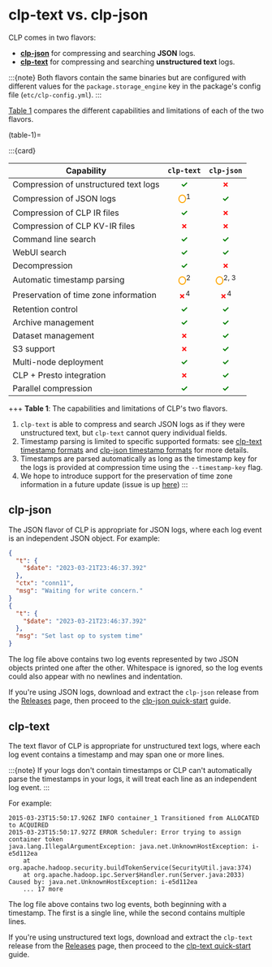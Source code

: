 # clp-text vs. clp-json

CLP comes in two flavors:

* **[clp-json](#clp-json)** for compressing and searching **JSON** logs.
* **[clp-text](#clp-text)** for compressing and searching **unstructured text** logs.

:::{note}
Both flavors contain the same binaries but are configured with different values for the
`package.storage_engine` key in the package's config file (`etc/clp-config.yml`).
:::

[Table 1](#table-1) compares the different capabilities and limitations of each of the two flavors.

(table-1)=
<style>
.g,.r,.o{font-weight:700;font-style:normal}
.g::after{content:"✓";color:green}
.r::after{content:"✗";color:red}
.o::after{content:"〇";color:orange}
</style>

:::{card}

|Capability|`clp-text`|`clp-json`|
|---|:---:|:---:|
|Compression of unstructured text logs|<b class="g"></b>|<b class="r"></b>|
|Compression of JSON logs|<b class="o"></b><sup>1</sup>|<b class="g"></b>|
|Compression of CLP IR files|<b class="g"></b>|<b class="r"></b>|
|Compression of CLP KV-IR files|<b class="r"></b>|<b class="r"></b>|
|Command line search|<b class="g"></b>|<b class="g"></b>|
|WebUI search|<b class="g"></b>|<b class="g"></b>|
|Decompression|<b class="g"></b>|<b class="r"></b>|
|Automatic timestamp parsing|<b class="o"></b><sup>2</sup>|<b class="o"></b><sup>2, 3</sup>|
|Preservation of time zone information|<b class="r"></b><sup>4</sup>|<b class="r"></b><sup>4</sup>|
|Retention control|<b class="g"></b>|<b class="g"></b>|
|Archive management|<b class="g"></b>|<b class="g"></b>|
|Dataset management|<b class="r"></b>|<b class="g"></b>|
|S3 support|<b class="r"></b>|<b class="g"></b>|
|Multi-node deployment|<b class="g"></b>|<b class="g"></b>|
|CLP + Presto integration|<b class="r"></b>|<b class="g"></b>|
|Parallel compression|<b class="g"></b>|<b class="g"></b>|

+++
**Table 1**: The capabilities and limitations of CLP's two flavors.

1) `clp-text` is able to compress and search JSON logs as if they were unstructured text, but
   `clp-text` cannot query individual fields.
2) Timestamp parsing is limited to specific supported formats: see
   [clp-text timestamp formats][ts-text] and [clp-json timestamp formats][ts-json] for more details.
3) Timestamps are parsed automatically as long as the timestamp key for the logs is provided at
   compression time using the `--timestamp-key` flag.
4) We hope to introduce support for the preservation of time zone information in a future update
   (issue is up [here](https://github.com/y-scope/clp/issues/1290))
:::

## clp-json

The JSON flavor of CLP is appropriate for JSON logs, where each log event is an independent JSON
object. For example:

```json lines
{
  "t": {
    "$date": "2023-03-21T23:46:37.392"
  },
  "ctx": "conn11",
  "msg": "Waiting for write concern."
}
{
  "t": {
    "$date": "2023-03-21T23:46:37.392"
  },
  "msg": "Set last op to system time"
}
```

The log file above contains two log events represented by two JSON objects printed one after the
other. Whitespace is ignored, so the log events could also appear with no newlines and indentation.

If you're using JSON logs, download and extract the `clp-json` release from the
[Releases][clp-releases] page, then proceed to the [clp-json quick-start](./clp-json.md) guide.

## clp-text

The text flavor of CLP is appropriate for unstructured text logs, where each log event contains a
timestamp and may span one or more lines.

:::{note}
If your logs don't contain timestamps or CLP can't automatically parse the timestamps in your logs,
it will treat each line as an independent log event.
:::

For example:

```text
2015-03-23T15:50:17.926Z INFO container_1 Transitioned from ALLOCATED to ACQUIRED
2015-03-23T15:50:17.927Z ERROR Scheduler: Error trying to assign container token
java.lang.IllegalArgumentException: java.net.UnknownHostException: i-e5d112ea
    at org.apache.hadoop.security.buildTokenService(SecurityUtil.java:374)
    at org.apache.hadoop.ipc.Server$Handler.run(Server.java:2033)
Caused by: java.net.UnknownHostException: i-e5d112ea
    ... 17 more
```

The log file above contains two log events, both beginning with a timestamp. The first is a single
line, while the second contains multiple lines.

If you're using unstructured text logs, download and extract the `clp-text` release from the
[Releases][clp-releases] page, then proceed to the [clp-text quick-start](./clp-text.md) guide.

[clp-releases]: https://github.com/y-scope/clp/releases
<!-- markdownlint-disable-next-line MD013 -->
[ts-text]: https://github.com/y-scope/clp/blob/main/components/core/src/clp/TimestampPattern.cpp#L120
<!-- markdownlint-disable-next-line MD013 -->
[ts-json]: https://github.com/y-scope/clp/blob/main/components/core/src/clp_s/TimestampPattern.cpp#L210
